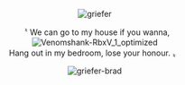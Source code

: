 <div align="center">
  
 ![griefer](https://github.com/user-attachments/assets/51a0b45a-6747-4e39-9ea2-a698ab14237b)


 〝 We can go to my house if you wanna,
<br>
![Venomshank-RbxV_1_optimized](https://github.com/user-attachments/assets/de522eb2-14e1-41e2-be9c-743833d72590)
<br>
Hang out in my bedroom, lose your honour.  〟


![griefer-brad](https://github.com/user-attachments/assets/1a749745-00d5-4ad5-b39a-93f62d79d0a2)

</div>
